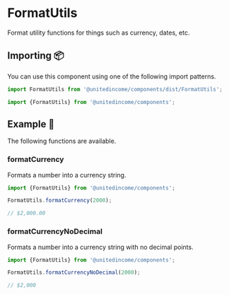 # FormatUtils

Format utility functions for things such as currency, dates, etc.

## Importing 📦

You can use this component using one of the following import patterns.

```javascript
import FormatUtils from '@unitedincome/components/dist/FormatUtils';
```

```javascript
import {FormatUtils} from '@unitedincome/components';
```

## Example 🚀

The following functions are available.

### formatCurrency

Formats a number into a currency string.

```javascript
import {FormatUtils} from '@unitedincome/components';

FormatUtils.formatCurrency(2000);

// $2,000.00
```

### formatCurrencyNoDecimal

Formats a number into a currency string with no decimal points.

```javascript
import {FormatUtils} from '@unitedincome/components';

FormatUtils.formatCurrencyNoDecimal(2000);

// $2,000
```
